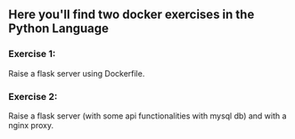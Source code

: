 ## Here you'll find two docker exercises in the Python Language

### Exercise 1:
Raise a flask server using Dockerfile.

### Exercise 2:
Raise a flask server (with some api functionalities with mysql db) and with a nginx proxy.
